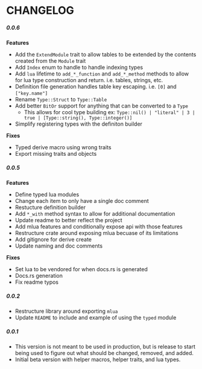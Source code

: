 # CHANGELOG

##### 0.0.6

**Features**

- Add the `ExtendModule` trait to allow tables to be extended by the contents created from the `Module` trait
- Add `Index` enum to handle to handle indexing types
- Add `lua` lifetime to `add_*_function` and `add_*_method` methods to allow for lua type construction and return. i.e. tables, strings, etc.
- Definition file generation handles table key escaping. i.e. `[0]` and `["key.name"]`
- Rename `Type::Struct` to `Type::Table`
- Add better `BitOr` support for anything that can be converted to a `Type`
    - This allows for cool type building ex: `Type::nil() | "literal" | 3 | true | [Type::string(), Type::integer()]`
- Simplify registering types with the definiton builder

**Fixes**

- Typed derive macro using wrong traits
- Export missing traits and objects

##### 0.0.5

**Features**

- Define typed lua modules
- Change each item to only have a single doc comment
- Restucture definition builder
- Add `*_with` method syntax to allow for additional documentation
- Update readme to better reflect the project
- Add mlua features and conditionally expose api with those features
- Restructure crate around exposing mlua becuase of its limitations
- Add gitignore for derive create
- Update naming and doc comments

**Fixes**

- Set lua to be vendored for when docs.rs is generated
- Docs.rs generation
- Fix readme typos

##### 0.0.2

- Restructure library around exporting `mlua`
- Update `README` to include and example of using the `typed` module

##### 0.0.1

- This version is not meant to be used in production, but is release to start being used to figure out what should be changed, removed, and added.
- Initial beta version with helper macros, helper traits, and lua types.
